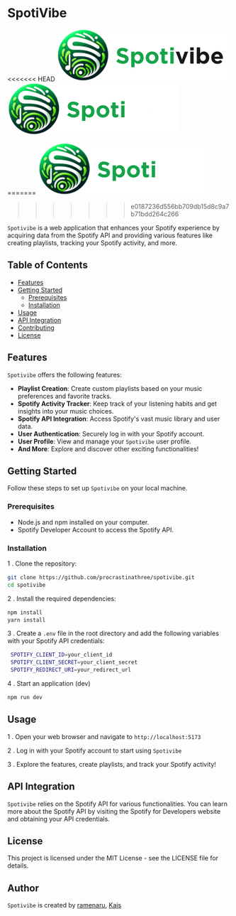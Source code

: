 # SpotiVibe

<<<<<<< HEAD
![# Spotivibe logo for light mode](https://github.com/procrastinathree/spotivibe/blob/main/public/banner-light.png#gh-light-mode-only)
![# Spotivibe logo for dark mode](https://github.com/procrastinathree/spotivibe/blob/main/public/banner-dark.png#gh-dark-mode-only)

=======
![logo](https://github.com/procrastinathree/spotivibe/blob/main/public/banner.png)
>>>>>>> e0187236d556bb709db15d8c9a7b71bdd264c266


`Spotivibe` is a web application that enhances your Spotify experience by acquiring data from the Spotify API and providing various features like creating playlists, tracking your Spotify activity, and more.

## Table of Contents
- [Features](#features)
- [Getting Started](#getting-started)
  - [Prerequisites](#prerequisites)
  - [Installation](#installation)
- [Usage](#usage)
- [API Integration](#api-integration)
- [Contributing](#contributing)
- [License](#license)

## Features

`Spotivibe` offers the following features:

- **Playlist Creation**: Create custom playlists based on your music preferences and favorite tracks.
- **Spotify Activity Tracker**: Keep track of your listening habits and get insights into your music choices.
- **Spotify API Integration**: Access Spotify's vast music library and user data.
- **User Authentication**: Securely log in with your Spotify account.
- **User Profile**: View and manage your `Spotivibe` user profile.
- **And More**: Explore and discover other exciting functionalities!

## Getting Started

Follow these steps to set up `Spotivibe` on your local machine.

### Prerequisites

- Node.js and npm installed on your computer.
- Spotify Developer Account to access the Spotify API.

### Installation

1 . Clone the repository:

   ```bash
   git clone https://github.com/procrastinathree/spotivibe.git
   cd spotivibe
   ```
2 . Install the required dependencies:

   ```bash
   npm install
   yarn install
   ```
3 . Create a `.env` file in the root directory and add the following variables with your Spotify API credentials:

   ```bash
    SPOTIFY_CLIENT_ID=your_client_id
    SPOTIFY_CLIENT_SECRET=your_client_secret
    SPOTIFY_REDIRECT_URI=your_redirect_url
   ```
4 . Start an application (dev)

   ```bash
   npm run dev
   ```

## Usage

1 . Open your web browser and navigate to `http://localhost:5173`

2 . Log in with your Spotify account to start using `Spotivibe`

3 . Explore the features, create playlists, and track your Spotify activity!

## API Integration
`Spotivibe` relies on the Spotify API for various functionalities. You can learn more about the Spotify API by visiting the Spotify for Developers website and obtaining your API credentials.

## License
This project is licensed under the MIT License - see the LICENSE file for details.

## Author
`Spotivibe` is created by <a href="https://github.com/ramenaru">ramenaru</a>, <a href="https://github.com/KaisAbiyyi">Kais</a>


